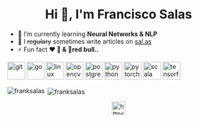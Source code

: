 <h1 align="center">Hi 👋, I'm Francisco Salas</h1>

- 🌱 I’m currently learning **Neural Networks & NLP**
- 📝 I ~~regulary~~ sometimes write articles on [sal.as](https://sal.as/)
- ⚡ Fun fact **❤️ 🍕 & 🍉red bull..**

<p align="left"><img src="https://www.vectorlogo.zone/logos/git-scm/git-scm-icon.svg" alt="git" width="40" height="40"/> <img src="https://devicons.github.io/devicon/devicon.git/icons/go/go-original.svg" alt="go" width="40" height="40"/> <img src="https://devicons.github.io/devicon/devicon.git/icons/linux/linux-original.svg" alt="linux" width="40" height="40"/> <img src="https://www.vectorlogo.zone/logos/opencv/opencv-icon.svg" alt="opencv" width="40" height="40"/> <img src="https://devicons.github.io/devicon/devicon.git/icons/postgresql/postgresql-original-wordmark.svg" alt="postgresql" width="40" height="40"/> <img src="https://devicons.github.io/devicon/devicon.git/icons/python/python-original.svg" alt="python" width="40" height="40"/> <img src="https://www.vectorlogo.zone/logos/pytorch/pytorch-icon.svg" alt="pytorch" width="40" height="40"/> <img src="https://devicons.github.io/devicon/devicon.git/icons/scala/scala-original-wordmark.svg" alt="scala" width="40" height="40"/> <img src="https://www.vectorlogo.zone/logos/tensorflow/tensorflow-icon.svg" alt="tensorflow" width="40" height="40"/></p>

<p><img align="left" src="https://github-readme-stats.vercel.app/api/top-langs/?username=franksalas&layout=compact&hide=html" alt="franksalas" /></p>

<p>&nbsp;<img align="center" src="https://github-readme-stats.vercel.app/api?username=franksalas&show_icons=true" alt="franksalas" /></p>

<p align="center">
<a href="https://linkedin.com/in/https://www.linkedin.com/in/frank-salas/" target="blank"><img align="center" src="https://cdn.jsdelivr.net/npm/simple-icons@3.0.1/icons/linkedin.svg" alt="https://www.linkedin.com/in/frank-salas/" height="30" width="30" /></a>
</p>
